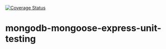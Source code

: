 [![Coverage Status](https://coveralls.io/repos/github/Avixph/mongodb-mongoose-express-unit-testing/badge.svg?branch=main)](https://coveralls.io/github/Avixph/mongodb-mongoose-express-unit-testing?branch=main)
# mongodb-mongoose-express-unit-testing
